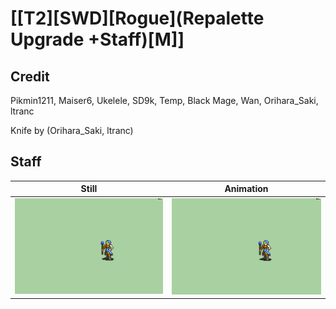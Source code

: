 # [\[T2\]\[SWD\]\[Rogue\]\(Repalette Upgrade +Staff\)\[M\]]

## Credit

Pikmin1211, Maiser6, Ukelele, SD9k, Temp, Black Mage, Wan, Orihara_Saki, ltranc

Knife by (Orihara_Saki, ltranc)
	
## Staff

| Still | Animation |
| :---: | :-------: |
| ![Staff still](./Staff_000.png) | ![Staff animation](./Staff.gif) |
